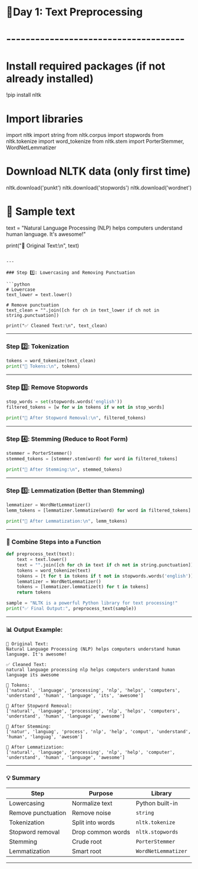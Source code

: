 
# 🧠Day 1: Text Preprocessing
# -------------------------------------

# Install required packages (if not already installed)
!pip install nltk

# Import libraries
import nltk
import string
from nltk.corpus import stopwords
from nltk.tokenize import word_tokenize
from nltk.stem import PorterStemmer, WordNetLemmatizer

# Download NLTK data (only first time)
nltk.download('punkt')
nltk.download('stopwords')
nltk.download('wordnet')

# 📄 Sample text
text = "Natural Language Processing (NLP) helps computers understand human language. It's awesome!"

print("🔹 Original Text:\n", text)
```

---

### Step 1️⃣: Lowercasing and Removing Punctuation

```python
# Lowercase
text_lower = text.lower()

# Remove punctuation
text_clean = "".join([ch for ch in text_lower if ch not in string.punctuation])

print("✅ Cleaned Text:\n", text_clean)
```

---

### Step 2️⃣: Tokenization

```python
tokens = word_tokenize(text_clean)
print("🧩 Tokens:\n", tokens)
```

---

### Step 3️⃣: Remove Stopwords

```python
stop_words = set(stopwords.words('english'))
filtered_tokens = [w for w in tokens if w not in stop_words]

print("🚫 After Stopword Removal:\n", filtered_tokens)
```

---

### Step 4️⃣: Stemming (Reduce to Root Form)

```python
stemmer = PorterStemmer()
stemmed_tokens = [stemmer.stem(word) for word in filtered_tokens]

print("🌱 After Stemming:\n", stemmed_tokens)
```

---

### Step 5️⃣: Lemmatization (Better than Stemming)

```python
lemmatizer = WordNetLemmatizer()
lemm_tokens = [lemmatizer.lemmatize(word) for word in filtered_tokens]

print("🧠 After Lemmatization:\n", lemm_tokens)
```

---

### 🧾 Combine Steps into a Function

```python
def preprocess_text(text):
    text = text.lower()
    text = "".join([ch for ch in text if ch not in string.punctuation])
    tokens = word_tokenize(text)
    tokens = [t for t in tokens if t not in stopwords.words('english')]
    lemmatizer = WordNetLemmatizer()
    tokens = [lemmatizer.lemmatize(t) for t in tokens]
    return tokens

sample = "NLTK is a powerful Python library for text processing!"
print("✅ Final Output:", preprocess_text(sample))
```

---

### 📊 Output Example:

```
🔹 Original Text:
Natural Language Processing (NLP) helps computers understand human language. It's awesome!

✅ Cleaned Text:
natural language processing nlp helps computers understand human language its awesome

🧩 Tokens:
['natural', 'language', 'processing', 'nlp', 'helps', 'computers', 'understand', 'human', 'language', 'its', 'awesome']

🚫 After Stopword Removal:
['natural', 'language', 'processing', 'nlp', 'helps', 'computers', 'understand', 'human', 'language', 'awesome']

🌱 After Stemming:
['natur', 'languag', 'process', 'nlp', 'help', 'comput', 'understand', 'human', 'languag', 'awesom']

🧠 After Lemmatization:
['natural', 'language', 'processing', 'nlp', 'help', 'computer', 'understand', 'human', 'language', 'awesome']
```

---

### 💡 Summary

| Step               | Purpose           | Library             |
| ------------------ | ----------------- | ------------------- |
| Lowercasing        | Normalize text    | Python built-in     |
| Remove punctuation | Remove noise      | `string`            |
| Tokenization       | Split into words  | `nltk.tokenize`     |
| Stopword removal   | Drop common words | `nltk.stopwords`    |
| Stemming           | Crude root        | `PorterStemmer`     |
| Lemmatization      | Smart root        | `WordNetLemmatizer` |

---
